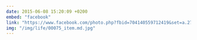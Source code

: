 ```yaml
---
date: 2015-06-08 15:20:09 +0200
embed: "facebook"
link: "https://www.facebook.com/photo.php?fbid=704140559712419&set=a.272256412900838.68734.100003494449349&type=3&theater"
img: "/img/life/00075_item.md.jpg"
---
```

